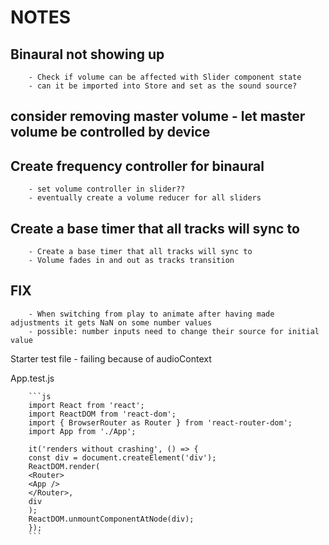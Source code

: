 # NOTES

## Binaural not showing up
  
        - Check if volume can be affected with Slider component state
        - can it be imported into Store and set as the sound source?
  
## consider removing master volume - let master volume be controlled by device

## Create frequency controller for binaural

        - set volume controller in slider??
        - eventually create a volume reducer for all sliders

## Create a base timer that all tracks will sync to

        - Create a base timer that all tracks will sync to
        - Volume fades in and out as tracks transition

## FIX

        - When switching from play to animate after having made adjustments it gets NaN on some number values
        - possible: number inputs need to change their source for initial value

Starter test file - failing because of audioContext

App.test.js

        ```js
        import React from 'react';
        import ReactDOM from 'react-dom';
        import { BrowserRouter as Router } from 'react-router-dom';
        import App from './App';

        it('renders without crashing', () => {
        const div = document.createElement('div');
        ReactDOM.render(
        <Router>
        <App />
        </Router>,
        div
        );
        ReactDOM.unmountComponentAtNode(div);
        });
        ```
